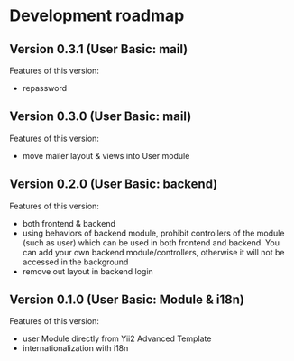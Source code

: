 # Development roadmap

## Version 0.3.1 (User Basic: mail)

Features of this version:

* repassword


## Version 0.3.0 (User Basic: mail)

Features of this version:

* move mailer layout & views into User module


## Version 0.2.0 (User Basic: backend)

Features of this version:

* both frontend & backend
* using behaviors of backend module, prohibit controllers of the module (such as user) which can be used in both frontend and backend. You can add your own backend module/controllers, otherwise it will not be accessed in the background
* remove out layout in backend login


## Version 0.1.0 (User Basic: Module & i18n)

Features of this version:

* user Module directly from Yii2 Advanced Template
* internationalization with i18n
